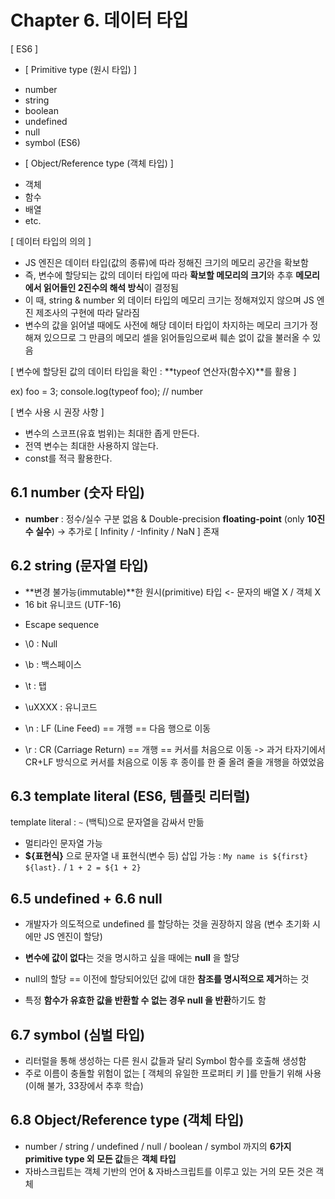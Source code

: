 # Chapter 6. 데이터 타입


[ ES6 ]

* [ Primitive type (원시 타입) ]

- number
- string
- boolean
- undefined
- null
- symbol (ES6)

* [ Object/Reference type (객체 타입) ]

- 객체
- 함수
- 배열 
- etc.


[ 데이터 타입의 의의 ]

* JS 엔진은 데이터 타입(값의 종류)에 따라 정해진 크기의 메모리 공간을 확보함
* 즉, 변수에 할당되는 값의 데이터 타입에 따라 **확보할 메모리의 크기**와 추후 **메모리에서 읽어들인 2진수의 해석 방식**이 결정됨
* 이 때, string & number 외 데이터 타입의 메모리 크기는 정해져있지 않으며 JS 엔진 제조사의 구현에 따라 달라짐
* 변수의 값을 읽어낼 때에도 사전에 해당 데이터 타입이 차지하는 메모리 크기가 정해져 있으므로 그 만큼의 메모리 셀을 읽어들임으로써 훼손 없이 값을 불러올 수 있음


[ 변수에 할당된 값의 데이터 타입을 확인 : **typeof 연산자(함수X)**를 활용 ]

ex)
foo = 3;
console.log(typeof foo); // number 


[ 변수 사용 시 권장 사항 ]

- 변수의 스코프(유효 범위)는 최대한 좁게 만든다.
- 전역 변수는 최대한 사용하지 않는다.
- const를 적극 활용한다.



## 6.1 number (숫자 타입)


- **number** : 정수/실수 구분 없음 & Double-precision **floating-point** (only **10진수 실수**)
-> 추가로 [ Infinity / -Infinity / NaN ] 존재



## 6.2 string (문자열 타입)


- **변경 불가능(immutable)**한 원시(primitive) 타입 <- 문자의 배열 X / 객체 X 
- 16 bit 유니코드 (UTF-16)


* Escape sequence 

- \0 : Null
- \b : 백스페이스 
- \t : 탭 
- \uXXXX : 유니코드 

- \n : LF (Line Feed) == 개행 == 다음 행으로 이동
- \r : CR (Carriage Return) == 개행 == 커서를 처음으로 이동 
-> 과거 타자기에서 CR+LF 방식으로 커서를 처음으로 이동 후 종이를 한 줄 올려 줄을 개행을 하였었음



## 6.3 template literal (ES6, 템플릿 리터럴)


template literal : `~` (백틱)으로 문자열을 감싸서 만듦

- 멀티라인 문자열 가능
- **${표현식}** 으로 문자열 내 표현식(변수 등) 삽입 가능 : `My name is ${first} ${last}.` / `1 + 2 = ${1 + 2}`



## 6.5 undefined + 6.6 null


- 개발자가 의도적으로 undefined 를 할당하는 것을 권장하지 않음 (변수 초기화 시에만 JS 엔진이 할당)

- **변수에 값이 없다**는 것을 명시하고 싶을 때에는 **null** 을 할당 
- null의 할당 == 이전에 할당되어있던 값에 대한 **참조를 명시적으로 제거**하는 것

* 특정 **함수가 유효한 값을 반환할 수 없는 경우 null 을 반환**하기도 함 



## 6.7 symbol (심벌 타입)


- 리터럴을 통해 생성하는 다른 원시 값들과 달리 Symbol 함수를 호출해 생성함
- 주로 이름이 충돌할 위험이 없는 [ 객체의 유일한 프로퍼티 키 ]를 만들기 위해 사용 (이해 불가, 33장에서 추후 학습)



## 6.8 Object/Reference type (객체 타입)


- number / string / undefined / null / boolean / symbol 까지의 **6가지 primitive type 외 모든 값**들은 **객체 타입**
- 자바스크립트는 객체 기반의 언어 & 자바스크립트를 이루고 있는 거의 모든 것은 객체



